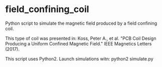 # field_confining_coil

Python script to simulate the magnetic field produced by a field confining coil.

This type of coil was presented in: 
Koss, Peter A., et al. "PCB Coil Design Producing a Uniform Confined Magnetic Field." IEEE Magnetics Letters (2017).

This script uses Python2.
Launch simulations witn: python2 simulate.py